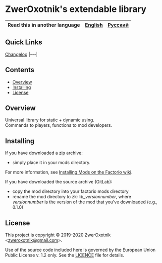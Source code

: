 # ZwerOxotnik's extendable library

Read this in another language | [English](/README.md) | [Русский](/docs/ru/README.md)
|---|---|---|

## Quick Links

[Changelog](CHANGELOG.md)
|---|

## Contents

* [Overview](#overview)
* [Installing](#installing)
* [License](#license)

## Overview

Universal library for static + dynamic using.\
Commands to players, functions to mod developers.

## Installing

If you have downloaded a zip archive:

* simply place it in your mods directory.

For more information, see [Installing Mods on the Factorio wiki](https://wiki.factorio.com/index.php?title=Installing_Mods).

If you have downloaded the source archive (GitLab):

* copy the mod directory into your factorio mods directory
* rename the mod directory to zk-lib_*versionnumber*, where *versionnumber* is the version of the mod that you've downloaded (e.g., 0.1.0)

## License

This project is copyright © 2019-2020 ZwerOxotnik \<zweroxotnik@gmail.com\>.

Use of the source code included here is governed by the European Union Public License v. 1.2 only. See the [LICENCE](/LICENCE) file for details.

[homepage]: http://mods.factorio.com/mod/zk-lib
[Factorio]: https://factorio.com/
